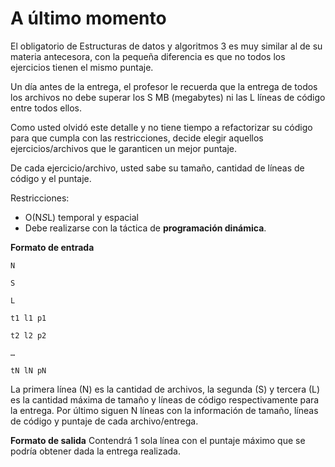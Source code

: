 # A último momento
El obligatorio de Estructuras de datos y algoritmos 3 es muy similar al de su materia antecesora, con la pequeña diferencia es que no todos los ejercicios tienen el mismo puntaje.

Un día antes de la entrega, el profesor le recuerda que la entrega de todos los archivos no debe superar los S MB (megabytes) ni las L líneas de código entre todos ellos.

Como usted olvidó este detalle y no tiene tiempo a refactorizar su código para que cumpla con las restricciones, decide elegir aquellos ejercicios/archivos que le garanticen un mejor puntaje.

De cada ejercicio/archivo, usted sabe su tamaño, cantidad de líneas de código y el puntaje.

Restricciones:

- O(N*S*L) temporal y espacial
- Debe realizarse con la táctica de **programación dinámica**.

**Formato de entrada**

    N
    
    S
    
    L
    
    t1 l1 p1
    
    t2 l2 p2
    
    … 
    
    tN lN pN

La primera línea (N) es la cantidad de archivos, la segunda (S) y tercera (L) es la cantidad máxima de tamaño y líneas de código respectivamente para la entrega.
Por último siguen N líneas con la información de tamaño, líneas de código y puntaje de cada archivo/entrega.

**Formato de salida**
Contendrá 1 sola línea con el puntaje máximo que se podría obtener dada la entrega realizada.